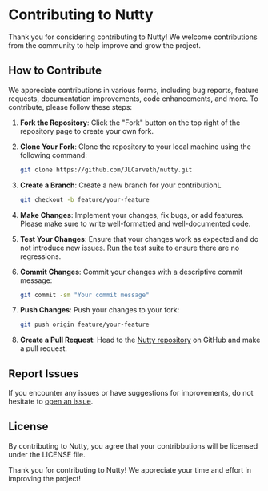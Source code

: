 # Contributing to Nutty

Thank you for considering contributing to Nutty! We welcome contributions from the community to help improve and grow the project.

## How to Contribute

We appreciate contributions in various forms, including bug reports, feature requests, documentation improvements, code enhancements, and more. To contribute, please follow these steps:

1. **Fork the Repository**: Click the "Fork" button on the top right of the repository page to create your own fork.  
2. **Clone Your Fork**: Clone the repository to your local machine using the following command:
   ```bash
   git clone https://github.com/JLCarveth/nutty.git
   ``` 
3. **Create a Branch**: Create a new branch for your contributionL
    ```bash
    git checkout -b feature/your-feature
    ```
4. **Make Changes**: Implement your changes, fix bugs, or add features. Please make sure to write well-formatted and well-documented code.

5. **Test Your Changes**: Ensure that your changes work as expected and do not introduce new issues. Run the test suite to ensure there are no regressions.

6. **Commit Changes**: Commit your changes with a descriptive commit message:
    ```bash
    git commit -sm "Your commit message"
    ```
7. **Push Changes**: Push your changes to your fork:
    ```bash
    git push origin feature/your-feature
    ```

8. **Create a Pull Request**: Head to the [Nutty repository](https://github.com/JLCarveth/nutty.git) on GitHub and make a pull request.

## Report Issues
If you encounter any issues or have suggestions for improvements, do not hesitate to [open an issue](https://github.com/JLCarveth/nutty/issues/new/choose).

## License
By contributing to Nutty, you agree that your contribbutions will be licensed under the LICENSE file.

Thank you for contributing to Nutty! We appreciate your time and effort in improving the project!
